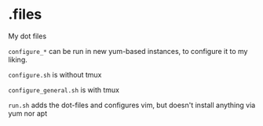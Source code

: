 # .files
My dot files

`configure_*` can be run in new yum-based instances, to configure it to my liking.

`configure.sh` is without tmux

`configure_general.sh` is with tmux

`run.sh` adds the dot-files and configures vim, but doesn't install anything via yum nor apt
